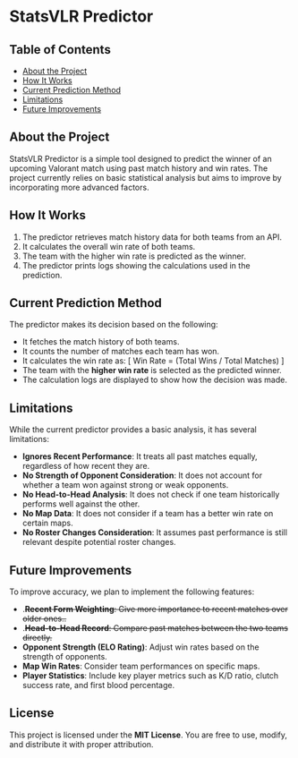 # StatsVLR Predictor

## Table of Contents
- [About the Project](#about-the-project)
- [How It Works](#how-it-works)
- [Current Prediction Method](#current-prediction-method)
- [Limitations](#limitations)
- [Future Improvements](#future-improvements)

## About the Project
StatsVLR Predictor is a simple tool designed to predict the winner of an upcoming Valorant match using past match history and win rates. The project currently relies on basic statistical analysis but aims to improve by incorporating more advanced factors.

## How It Works
1. The predictor retrieves match history data for both teams from an API.
2. It calculates the overall win rate of both teams.
3. The team with the higher win rate is predicted as the winner.
4. The predictor prints logs showing the calculations used in the prediction.

## Current Prediction Method
The predictor makes its decision based on the following:
- It fetches the match history of both teams.
- It counts the number of matches each team has won.
- It calculates the win rate as:
  \[ Win Rate = (Total Wins / Total Matches) \]
- The team with the **higher win rate** is selected as the predicted winner.
- The calculation logs are displayed to show how the decision was made.

## Limitations
While the current predictor provides a basic analysis, it has several limitations:
- **Ignores Recent Performance**: It treats all past matches equally, regardless of how recent they are.
- **No Strength of Opponent Consideration**: It does not account for whether a team won against strong or weak opponents.
- **No Head-to-Head Analysis**: It does not check if one team historically performs well against the other.
- **No Map Data**: It does not consider if a team has a better win rate on certain maps.
- **No Roster Changes Consideration**: It assumes past performance is still relevant despite potential roster changes.

## Future Improvements
To improve accuracy, we plan to implement the following features:
- .~~**Recent Form Weighting**: Give more importance to recent matches over older ones..~~
- .~~**Head-to-Head Record**: Compare past matches between the two teams directly.~~
- **Opponent Strength (ELO Rating)**: Adjust win rates based on the strength of opponents.
- **Map Win Rates**: Consider team performances on specific maps.
- **Player Statistics**: Include key player metrics such as K/D ratio, clutch success rate, and first blood percentage.

## License
This project is licensed under the **MIT License**. You are free to use, modify, and distribute it with proper attribution.
